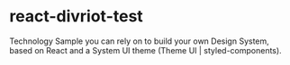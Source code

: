 # react-divriot-test
Technology Sample you can rely on to build your own Design System, based on React and a System UI theme (Theme UI | styled-components).
